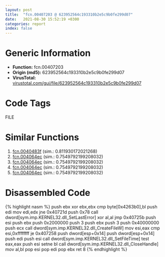 ```yaml
---
layout: post
title:  "fcn.00407203 @ 623952564c193310b2e5c9b0fe299d07"
date:   2021-08-30 15:52:19 +0300
categories: report
index: false
---
```


# Generic Information
- **Function:** fcn.00407203
- **Origin (md5):** 623952564c193310b2e5c9b0fe299d07
- **VirusTotal:** [virustotal.com/gui/file/623952564c193310b2e5c9b0fe299d07][virustotal_ref]

# Code Tags
<span class="tag" id="FILE">FILE</span>


# Similar Functions

1. [fcn.0040483f][similar_1_ref] (sim.: 0.811930172021268)
2. [fcn.004064ec][similar_2_ref] (sim.: 0.7549792199208032)
3. [fcn.004064ec][similar_3_ref] (sim.: 0.7549792199208032)
4. [fcn.004064ec][similar_4_ref] (sim.: 0.7549792199208032)
5. [fcn.004064ec][similar_5_ref] (sim.: 0.7549792199208032)


# Disassembled Code

{% highlight nasm %}
push ebx
xor ebx,ebx
cmp byte[0x4263b0],bl
push edi
mov edi,edx
jne 0x40721d
push 0x78
call dword[sym.imp.KERNEL32.dll_SetLastError]
xor al,al
jmp 0x40725b
push esi
push ebx
push 0x2000000
push 3
push ebx
push 3
push 0x40000000
push ecx
call dword[sym.imp.KERNEL32.dll_CreateFileW]
mov esi,eax
cmp esi,0xffffffff
je 0x407258
push dword[esp+0x14]
push dword[esp+0x14]
push edi
push esi
call dword[sym.imp.KERNEL32.dll_SetFileTime]
test eax,eax
push esi
setne bl
call dword[sym.imp.KERNEL32.dll_CloseHandle]
mov al,bl
pop esi
pop edi
pop ebx
ret 8
{% endhighlight %}


[similar_1_ref]: /report/fcn.0040483f@f360d53698056c0bd2342cbdb569d856
[similar_2_ref]: /report/fcn.004064ec@0a0cabcf61ae0cbba2b913f9f2f07305
[similar_3_ref]: /report/fcn.004064ec@6c8b5339bada4cbd03f0f446da640707
[similar_4_ref]: /report/fcn.004064ec@987f3285b149a8407c283e379c3f1665
[similar_5_ref]: /report/fcn.004064ec@e88e20d68d7b3df5aa8f6d5028e52001
[virustotal_ref]: https://www.virustotal.com/gui/file/623952564c193310b2e5c9b0fe299d07